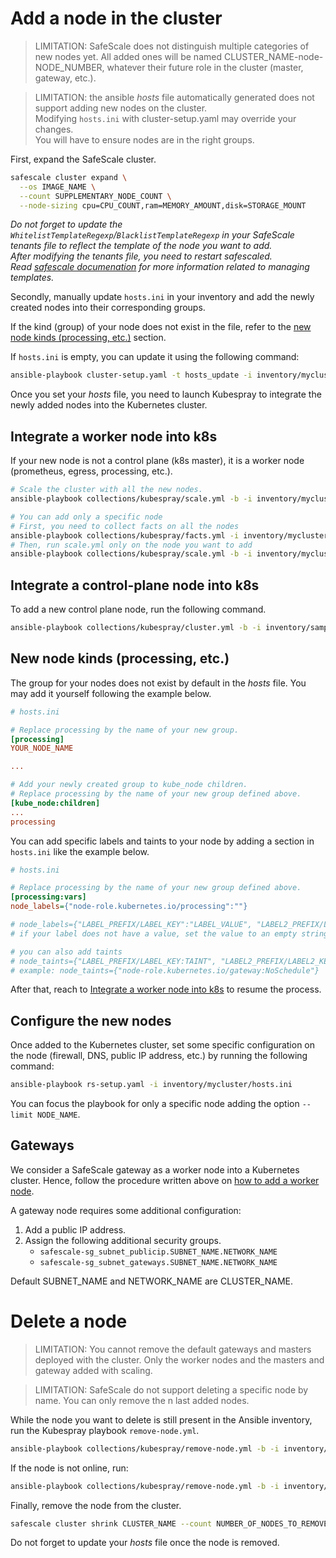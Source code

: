 # Add a node in the cluster

> LIMITATION: SafeScale does not distinguish multiple categories of new nodes yet. All added ones will be named  CLUSTER_NAME-node-NODE_NUMBER, whatever their future role in the cluster (master, gateway, etc.).

> LIMITATION: the ansible *hosts* file automatically generated does not support adding new nodes on the cluster.  
> Modifying ```hosts.ini``` with cluster-setup.yaml may override your changes.  
> You will have to ensure nodes are in the right groups.

First, expand the SafeScale cluster.

```Bash
safescale cluster expand \
  --os IMAGE_NAME \
  --count SUPPLEMENTARY_NODE_COUNT \
  --node-sizing cpu=CPU_COUNT,ram=MEMORY_AMOUNT,disk=STORAGE_MOUNT
```

*Do not forget to update the `WhitelistTemplateRegexp`/`BlacklistTemplateRegexp` in your SafeScale tenants file to reflect the template of the node you want to add.  
After modifying the _tenants_ file, you need to restart safescaled.  
Read [safescale documenation](https://github.com/CS-SI/SafeScale/blob/d8b98cb28c29cbbd87162b33e3a84f159a6707d9/doc/SCANNER.md#safescale-scanner) for more information related to managing templates.*

Secondly, manually update `hosts.ini` in your inventory and add the newly created nodes into their corresponding groups.

If the kind (group) of your node does not exist in the file, refer to the [new node kinds (processing, etc.)](#new_kinds) section.

If `hosts.ini`  is empty, you can update it using the following command:

```Bash
ansible-playbook cluster-setup.yaml -t hosts_update -i inventory/mycluster/hosts.ini
```

Once you set your *hosts* file, you need to launch Kubespray to integrate the newly added nodes into the Kubernetes cluster.

## <a name="worker_nodes"></a>Integrate a worker node into k8s

If your new node is not a control plane (k8s master), it is a worker node (prometheus, egress, processing, etc.).

```Bash
# Scale the cluster with all the new nodes.
ansible-playbook collections/kubespray/scale.yml -b -i inventory/mycluster/hosts.ini 

# You can add only a specific node
# First, you need to collect facts on all the nodes
ansible-playbook collections/kubespray/facts.yml -i inventory/mycluster/hosts.ini
# Then, run scale.yml only on the node you want to add
ansible-playbook collections/kubespray/scale.yml -b -i inventory/mycluster/hosts.ini --limit NODE_NAME
```

## Integrate a control-plane node into k8s

To add a new control plane node, run the following command.

```Bash
ansible-playbook collections/kubespray/cluster.yml -b -i inventory/sample/hosts.ini
```

## <a name="new_kinds"></a>New node kinds (processing, etc.)

The group for your nodes does not exist by default in the *hosts* file. You may add it yourself following the example below.

```ini
# hosts.ini

# Replace processing by the name of your new group.
[processing]
YOUR_NODE_NAME

...

# Add your newly created group to kube_node children.
# Replace processing by the name of your new group defined above.
[kube_node:children]
...
processing

```

You can add specific labels and taints to your node by adding a section in `hosts.ini` like the example below.

```ini
# hosts.ini

# Replace processing by the name of your new group defined above.
[processing:vars]
node_labels={"node-role.kubernetes.io/processing":""}

# node_labels={"LABEL_PREFIX/LABEL_KEY":"LABEL_VALUE", "LABEL2_PREFIX/LABEL2_KEY":"LABEL2_VALUE" , ...}
# if your label does not have a value, set the value to an empty string

# you can also add taints
# node_taints={"LABEL_PREFIX/LABEL_KEY:TAINT", "LABEL2_PREFIX/LABEL2_KEY:TAINT", ...}
# example: node_taints={"node-role.kubernetes.io/gateway:NoSchedule"}
```

After that, reach to [Integrate a worker node into k8s](#worker_nodes) to resume the process.

## Configure the new nodes

Once added to the Kubernetes cluster, set some specific configuration on the node (firewall, DNS, public IP address, etc.) by running the following command:

```Bash
ansible-playbook rs-setup.yaml -i inventory/mycluster/hosts.ini
```

You can focus the playbook for only a specific node adding the option `--limit NODE_NAME`.

## Gateways

We consider a SafeScale gateway as a worker node into a Kubernetes cluster. Hence, follow the procedure written above on [how to add a worker node](#worker_nodes).

A gateway node requires some additional configuration:

1. Add a public IP address.
2. Assign the following additional security groups.
    - `safescale-sg_subnet_publicip.SUBNET_NAME.NETWORK_NAME`
    - `safescale-sg_subnet_gateways.SUBNET_NAME.NETWORK_NAME`

Default SUBNET_NAME and NETWORK_NAME are CLUSTER_NAME.

# Delete a node

> LIMITATION: You cannot remove the default gateways and masters deployed with the cluster. Only the worker nodes and the masters and gateway added with scaling.

> LIMITATION: SafeScale do not support deleting a specific node by name. You can only remove the n last added nodes.


While the node you want to delete is still present in the Ansible inventory, run the Kubespray playbook `remove-node.yml`.

```Bash
ansible-playbook collections/kubespray/remove-node.yml -b -i inventory/mycluster/hosts.ini -e node=NODE_NAME
```

If the node is not online, run:

```Bash
ansible-playbook collections/kubespray/remove-node.yml -b -i inventory/mycluster/hosts.ini -e reset_nodes=false -e allow_ungraceful_removal=true
``` 

Finally, remove the node from the cluster.

```Bash
safescale cluster shrink CLUSTER_NAME --count NUMBER_OF_NODES_TO_REMOVE
```

Do not forget to update your *hosts* file once the node is removed.
